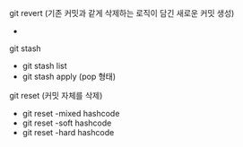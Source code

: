 

git revert (기존 커밋과 같게 삭제하는 로직이 담긴 새로운 커밋 생성) 

- 

git stash
- git stash list
- git stash apply (pop 형태)

git reset (커밋 자체를 삭제)
- git reset -mixed hashcode
- git reset -soft hashcode
- git reset -hard hashcode
